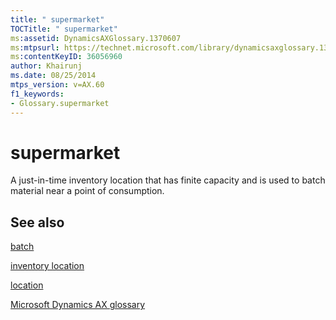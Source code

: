 ```yaml
---
title: " supermarket"
TOCTitle: " supermarket"
ms:assetid: DynamicsAXGlossary.1370607
ms:mtpsurl: https://technet.microsoft.com/library/dynamicsaxglossary.1370607(v=AX.60)
ms:contentKeyID: 36056960
author: Khairunj
ms.date: 08/25/2014
mtps_version: v=AX.60
f1_keywords:
- Glossary.supermarket
---
```


# supermarket

A just-in-time inventory location that has finite capacity and is used to batch material near a point of consumption.

## See also

[batch](batch.md)

[inventory location](inventory-location.md)

[location](location.md)

[Microsoft Dynamics AX glossary](glossary/microsoft-dynamics-ax-glossary.md)

  


